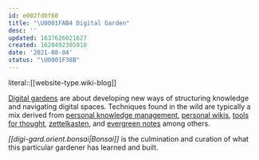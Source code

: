 ```yaml
---
id: e002fd0f60
title: "\U0001FAB4 Digital Garden"
desc: ''
updated: 1637626021627
created: 1620492305910
date: '2021-08-04'
status: "\U0001F38B"
---
```


literal::[[website-type.wiki-blog]]


[Digital gardens](https://github.com/MaggieAppleton/digital-gardeners) are about developing new ways of structuring knowledge and navigating digital spaces. Techniques found in the wild are typically a mix derived from [personal knowledge management](https://en.wikipedia.org/wiki/Personal_knowledge_management), [personal wikis](https://en.wikipedia.org/wiki/Personal_wiki), [tools for thought](https://numinous.productions/ttft/), [zettelkasten](https://en.wikipedia.org/wiki/Zettelkasten), and [evergreen notes](https://entries.andymatuschak.org/z4SDCZQeRo4xFEQ8H4qrSqd68ucpgE6LU155C) among others.

_[[digi-gard.orient.bonsai|Bonsai]]_ is the culmination and curation of what this particular gardener has learned and built.
